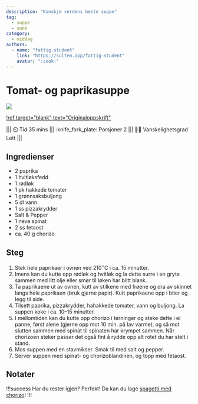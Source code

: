 ```yaml
---
description: "Kanskje verdens beste suppe"
tag:
  - suppe
  - sunn
category:
  - middag
authors:
  - name: "fattig.student"
    link: "https://sulten.app/fattig-student"
    avatar: ":cook:"
---
```


# Tomat- og paprikasuppe

![](/static/tomat-paprika-suppe.webp)

[!ref target="blank" text="Originaloppskrift"](https://sulten.app/recipes/tomato-and-red-pepper-soup-with-chorizo-and-feta-cheese)

||| :timer_clock: Tid
35 mins
||| :knife_fork_plate: Porsjoner
2
||| :cook: Vanskelighetsgrad
Lett
|||

## Ingredienser

- 2 paprika
- 1 hvitløksfedd
- 1 rødløk
- 1 pk hakkede tomater
- 1 grønnsaksbuljong
- 5 dl vann
- 1 ss pizzakrydder
- Salt & Pepper
- 1 neve spinat
- 2 ss fetaost
- ca. 40 g chorizo

## Steg

1. Stek hele paprikaer i ovnen ved $210^{\circ}\mathrm{C}$ i ca. 15 minutter.
2. Imens kan du kutte opp rødløk og hvitløk og la dette surre i en gryte sammen med litt
   olje eller smør til løken har blitt blank.
3. Ta paprikaene ut av ovnen, kutt av stilkene med frøene og dra av skinnet langs hele
   paprikaen (bruk gjerne papir). Kutt paprikaene opp i biter og legg til side.
4. Tilsett paprika, pizzakrydder, hahakkede tomater, vann og buljong. La suppen koke i
   ca. 10–15 minutter.
3. I mellomtiden kan du kutte opp chorizo i terninger og steke dette i ei panne, først
   alene (gjerne opp mot 10 min. på lav varme), og så mot slutten sammen med spinat til
   spinaten har krympet sammen. Når chorizoen steker passer det også fint å rydde opp
   alt rotet du har stelt i stand.
4. Mos suppen med en stavmikser. Smak til med salt og pepper.
5. Server suppen med spinat- og chorizoblandinen, og topp med fetaost.

## Notater

!!!success
Har du rester igjen? Perfekt! Da kan du lage [spagetti med
chorizo](/hovedretter/spagetti-med-chorizo.md)!
!!!
